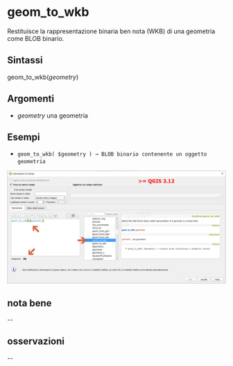 # geom_to_wkb

Restituisce la rappresentazione binaria ben nota (WKB) di una geometria come BLOB binario.

## Sintassi

geom_to_wkb(_geometry_)

## Argomenti

* _geometry_ una geometria

## Esempi

* `geom_to_wkb( $geometry ) → BLOB binario contenente un oggetto geometria`

![](../../img/geometria/geom_to_wkb/geom_to_wkb1.png)

## nota bene

--

## osservazioni

--
